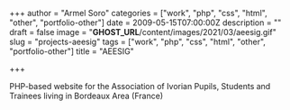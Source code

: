 +++
author = "Armel Soro"
categories = ["work", "php", "css", "html", "other", "portfolio-other"]
date = 2009-05-15T07:00:00Z
description = ""
draft = false
image = "__GHOST_URL__/content/images/2021/03/aeesig.gif"
slug = "projects-aeesig"
tags = ["work", "php", "css", "html", "other", "portfolio-other"]
title = "AEESIG"

+++


PHP-based website for the Association of Ivorian Pupils, Students and Trainees living in Bordeaux Area (France)

